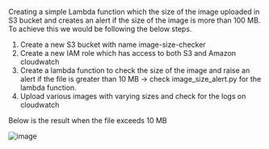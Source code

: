 Creating a simple Lambda function which the size of the image uploaded in S3 bucket and creates an alert if the size of the image is more than 100 MB.
To achieve this we would be following the below steps.
1. Create a new S3 bucket with name image-size-checker
2. Create a new IAM role which has access to both S3 and Amazon cloudwatch
3. Create a lambda function to check the size of the image and raise an alert if the file is greater than 10 MB -> check image_size_alert.py for the lambda function.
4. Upload various images with varying sizes and check for the logs on cloudwatch

Below is the result when the file exceeds 10 MB


![image](https://github.com/user-attachments/assets/aafa6fde-4d82-4864-982c-b879a78a7912)


